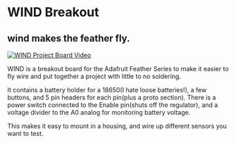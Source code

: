 # WIND Breakout

## wind makes the feather fly.

[![WIND Project Board Video](https://img.youtube.com/vi/PwL2Ct8mRfc/0.jpg)](https://youtu.be/PwL2Ct8mRfc)

WIND is a breakout board for the Adafruit Feather Series to make it easier to fly wire and put together a project with little to no soldering. 

It contains a battery holder for a 18650(I hate loose batteries!), a few buttons, and 5 pin headers for each pin(plus a proto section). There is a power switch connected to the Enable pin(shuts off the regulator), and a voltage divider to the A0 analog 
for monitoring battery voltage.  

This makes it easy to mount in a housing, and wire up different sensors you want to test.
